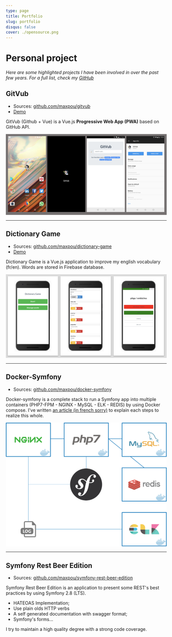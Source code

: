 ```yaml
---
type: page
title: Portfolio
slug: portfolio
disqus: false
cover: ./opensource.png
---
```


# Personal project

*Here are some highlighted projects I have been involved in over the past few years. For a full list, check my [GitHub](https://github.com/maxpou?tab=repositories)*

## GitVub

* Sources: [github.com/maxpou/gitvub](https://github.com/maxpou/gitvub)
* [Demo](https://gitvub.azurewebsites.net/#/)

GitVub (Github + Vue) is a Vue.js **Progressive Web App (PWA)** based on GitHub API.

![GitVub Game screenshots](https://raw.githubusercontent.com/maxpou/gitvub/master/docs/mobile-screens.png)

<hr>

## Dictionary Game

* Sources: [github.com/maxpou/dictionary-game](https://github.com/maxpou/dictionary-game)
* [Demo](https://www.maxpou.fr/dictionary-game/)

Dictionary Game is a Vue.js application to improve my english vocabulary (fr/en). Words are stored in Firebase database.

![Dictionary Game screenshots](https://raw.githubusercontent.com/maxpou/dictionary-game/master/screenshots.png)

<hr>

## Docker-Symfony

* Sources: [github.com/maxpou/docker-symfony](https://github.com/maxpou/docker-symfony)

Docker-symfony is a complete stack to run a Symfony app into multiple containers (PHP7-FPM - NGINX - MySQL - ELK - REDIS) by using Docker compose. I've written [an article (in french sorry)](https://www.maxpou.fr/docker-pour-symfony/) to explain each steps to realize this whole.

![Docker-Symfony screenshots](https://raw.githubusercontent.com/maxpou/docker-symfony/master/doc/schema.png)

<hr>

## Symfony Rest Beer Edition

* Sources: [github.com/maxpou/symfony-rest-beer-edition](https://github.com/maxpou/symfony-rest-beer-edition)

Symfony Rest Beer Edition is an application to present some REST's best practices by using Symfony 2.8 (LTS).

* HATEOAS Implementation;
* Use plain olds HTTP verbs
* A self generated documentation with swagger format;
* Symfony's forms...

I try to maintain a high quality degree with a strong code coverage.
